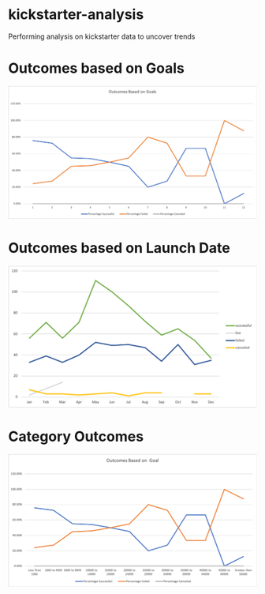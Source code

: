 # kickstarter-analysis
Performing analysis on kickstarter data to uncover trends

# Outcomes based on Goals 
![goals](Outcomes%20Based%20on%20Goals.png) 

# Outcomes based on Launch Date
![date](Outcomes%20Based%20on%20Launch%20Date.png)	

# Category Outcomes
![parent](Parent%20Category%20Outcomes.png)

